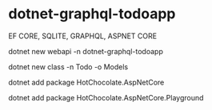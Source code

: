 # dotnet-graphql-todoapp
 EF CORE, SQLITE, GRAPHQL, ASPNET CORE

dotnet new webapi -n dotnet-graphql-todoapp

dotnet new class -n Todo -o Models 

dotnet add package HotChocolate.AspNetCore

dotnet add package HotChocolate.AspNetCore.Playground
